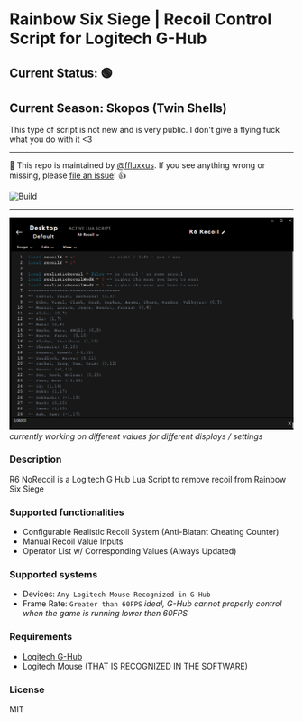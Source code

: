 # Rainbow Six Siege | Recoil Control Script for Logitech G-Hub
## Current Status: 🟢
## Current Season: Skopos (Twin Shells)
This type of script is not new and is very public. I don't give a flying fuck what you do with it <3

---

:wave: This repo is maintained by [@ffluxxus](https://github.com/ffluxxus). If you see anything wrong or missing, please [file an issue](https://github.com/ffluxxus/r6-norecoil/issues/new/choose)! :+1:

![Build](https://github.com/ffluxxus/unity-headunit/actions/workflows/main.yml/badge.svg)

---

![ShowcaseImage](https://github.com/ffluxxus/r6-norecoil/blob/main/image_2024-08-22_165511096.png?raw=true)
*currently working on different values for different displays / settings*

### Description
R6 NoRecoil is a Logitech G Hub Lua Script to remove recoil from Rainbow Six Siege

### Supported functionalities
 - Configurable Realistic Recoil System (Anti-Blatant Cheating Counter)
 - Manual Recoil Value Inputs
 - Operator List w/ Corresponding Values (Always Updated)

### Supported systems
 - Devices: `Any Logitech Mouse Recognized in G-Hub`
 - Frame Rate: `Greater than 60FPS` *ideal, G-Hub cannot properly control when the game is running lower then 60FPS*

### Requirements
 - [Logitech G-Hub](https://www.logitechg.com/en-us/innovation/g-hub.html)
 - Logitech Mouse (THAT IS RECOGNIZED IN THE SOFTWARE)

### License
MIT
